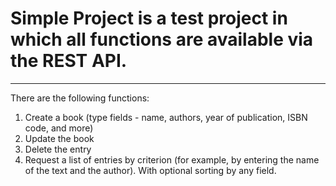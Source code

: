 # Simple Project is a test project in which all functions are available via the REST API.
***
There are the following functions:
1) Create a book (type fields - name, authors, year of publication, ISBN code, and more)
2) Update the book
3) Delete the entry
4) Request a list of entries by criterion (for example, by entering the name of the text and the author). With optional sorting by any field.
